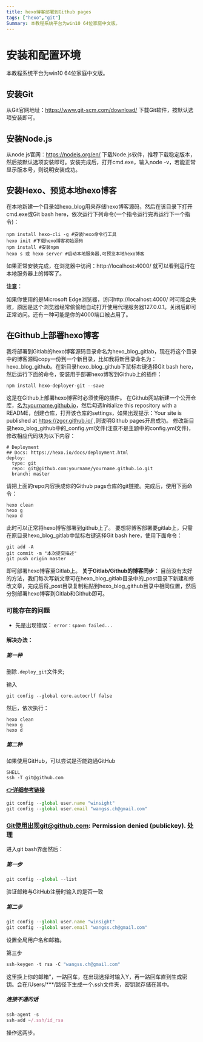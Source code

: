 ```yaml
---
title: hexo博客部署到Github pages
tags: ["hexo","git"]
Summary: 本教程系统平台为win10 64位家庭中文版。
---
```




# 安装和配置环境

本教程系统平台为win10 64位家庭中文版。

## 安装Git

从Git官网地址：https://www.git-scm.com/download/ 下载Git软件，按默认选项安装即可。

## 安装Node.js

从node.js官网：https://nodejs.org/en/ 下载Node.js软件，推荐下载稳定版本，然后按默认选项安装即可。安装完成后，打开cmd.exe，输入node -v，若能正常显示版本号，则说明安装成功。

## 安装Hexo、预览本地hexo博客

在本地新建一个目录如hexo_blog用来存储hexo博客源码，然后在该目录下打开cmd.exe或Git bash here，依次运行下列命令(一个指令运行完再运行下一个指令)：

```
npm install hexo-cli -g #安装hexo命令行工具
hexo init #下载hexo博客初始源码
npm install #安装npm
hexo s 或 hexo server #启动本地服务器,可预览本地hexo博客
```

如果正常安装完成，在浏览器中访问：http://localhost:4000/ 就可以看到运行在本地服务器上的博客了。

**注意：**

如果你使用的是Microsoft Edge浏览器，访问http://localhost:4000/ 时可能会失败，原因是这个浏览器经常偷偷地自动打开使用代理服务器127.0.0.1。关闭后即可正常访问。还有一种可能是你的4000端口被占用了。

## 在Github上部署hexo博客

我将部署到Gitlab的hexo博客源码目录命名为hexo_blog_gitlab，现在将这个目录中的博客源码copy一份到一个新目录，比如我将新目录命名为：hexo_blog_github。在新目录hexo_blog_github下鼠标右键选择Git bash here，然后运行下面的命令，安装用于部署hexo博客到Github上的插件：

```
npm install hexo-deployer-git --save
```

这是在Github上部署hexo博客时必须使用的插件。
在Github网站新建一个公开仓库，[名为yourname.github.io](http://xn--yourname-wg0m349b.github.io/)，然后勾选Initialize this repository with a README，创建仓库，打开该仓库的settings，如果出现提示：Your site is published at https://zgcr.github.io/ ,则说明Github pages开启成功。
修改新目录hexo_blog_github中的_config.yml文件(注意不是主题中的config.yml文件)，修改相应代码块为以下内容：

```
# Deployment
## Docs: https://hexo.io/docs/deployment.html
deploy: 
  type: git
  repo: git@github.com:yourname/yourname.github.io.git
  branch: master
```

请把上面的repo内容换成你的Github pags仓库的git链接。完成后，使用下面命令：

```
hexo clean
hexo g
hexo d
```

此时可以正常将hexo博客部署到github上了。
要想将博客部署要gitlab上，只需在原目录hexo_blog_gitlab中鼠标右键选择Git bash here，使用下面命令：

```
git add -A
git commit -m "本次提交描述"
git push origin master
```

即可部署hexo博客至Gitlab上。
**关于Gitlab/Github的博客同步：**
目前没有太好的方法，我们每次写新文章可在hexo_blog_gitlab目录中的_post目录下新建和修改文章，完成后将_post目录复制粘贴到hexo_blog_github目录中相同位置，然后分别部署hexo博客到Gitlab和Github即可。

### 可能存在的问题

- 先是出现错误：
  `error：spawn failed...`

#### 解决办法：

##### 第一种

删除`.deploy_git`文件夹;

输入

```
git config --global core.autocrlf false
```

然后，依次执行：

```
hexo clean
hexo g
hexo d
```

##### 第二种

如果使用GitHub，可以尝试是否能跑通GitHub

```
SHELL
ssh -T git@github.com
```

[**👉详细参考链接**](https://blog.zhheo.com/p/128998ac.html)



```javascript
git config --global user.name "winsight"
git config --global user.email "wangss.ch@gmail.com"
```



### Git使用出现git@github.com: Permission denied (publickey). 处理

进入git bash界面然后：

##### 第一步

```javascript
git config --global --list
```

 验证邮箱与GitHub注册时输入的是否一致

##### 第二步

```javascript
git config --global user.name "winsight"
git config --global user.email "wangss.ch@gmail.com"
```

设置全局用户名和邮箱。

第三步

```javascript
ssh-keygen -t rsa -C "wangss.ch@gmail.com"
```

这里换上你的邮箱”，一路回车，在出现选择时输入Y，再一路回车直到生成密钥。会在/Users/***/路径下生成一个.ssh文件夹，密钥就存储在其中。

##### 连接不通的话

```javascript
ssh-agent -s
ssh-add ~/.ssh/id_rsa
```

操作这两步。

